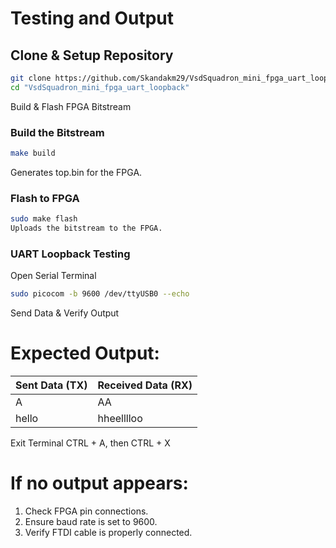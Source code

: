 # Testing and Output 

## Clone & Setup Repository
```bash
git clone https://github.com/Skandakm29/VsdSquadron_mini_fpga_uart_loopback.git
cd "VsdSquadron_mini_fpga_uart_loopback"
```
Build & Flash FPGA Bitstream
###  Build the Bitstream
```bash
make build
```
 Generates top.bin for the FPGA.

###  **Flash to FPGA**
```bash
sudo make flash
Uploads the bitstream to the FPGA.
```
### **UART Loopback Testing**
Open Serial Terminal
```bash
sudo picocom -b 9600 /dev/ttyUSB0 --echo
```
 Send Data & Verify Output

# Expected Output:

Sent Data (TX)   | Received Data (RX)
-----------------|------------------
A               | AA
hello           | hheelllloo

Exit Terminal
CTRL + A, then CTRL + X
# If no output appears:
1. Check FPGA pin connections.
2. Ensure baud rate is set to 9600.
3. Verify FTDI cable is properly connected.
